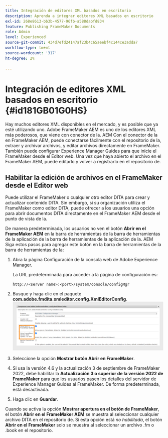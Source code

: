 ```yaml
---
title: Integración de editores XML basados en escritorio
description: Aprenda a integrar editores XML basados en escritorio
exl-id: 268e8613-bb3b-4577-96fb-a588dabfd834
feature: Publishing FrameMaker Documents
role: Admin
level: Experienced
source-git-commit: 434d7efd24147af23b4c65aeebf4c144ce3adda7
workflow-type: tm+mt
source-wordcount: '317'
ht-degree: 2%

---
```


# Integración de editores XML basados en escritorio {#id181GB01G0HS}

Hay muchos editores XML disponibles en el mercado, y es posible que ya esté utilizando uno. Adobe FrameMaker AEM es uno de los editores XML más poderosos, que viene con conector de la. AEM Con el conector de la en FrameMaker AEM, puede conectarse fácilmente con el repositorio de la, extraer y archivar archivos, y editar archivos directamente en FrameMaker. También puede configurar Experience Manager Guides para que inicie el FrameMaker desde el Editor web. Una vez que haya abierto el archivo en el FrameMaker AEM, puede editarlo y volver a registrarlo en el repositorio de.

## Habilitar la edición de archivos en el FrameMaker desde el Editor web

Puede utilizar el FrameMaker o cualquier otro editor DITA para crear y actualizar contenido DITA. Sin embargo, si su organización utiliza el FrameMaker como editor DITA, puede ofrecer a los usuarios una opción para abrir documentos DITA directamente en el FrameMaker AEM desde el punto de vista de la.

De manera predeterminada, los usuarios no ven el botón **Abrir en el FrameMaker AEM** en la barra de herramientas de la barra de herramientas de la aplicación de la barra de herramientas de la aplicación de la. AEM Siga estos pasos para agregar este botón en la barra de herramientas de la barra de herramientas de la:

1. Abra la página Configuración de la consola web de Adobe Experience Manager.

   La URL predeterminada para acceder a la página de configuración es:

   ```http
   http://<server name>:<port>/system/console/configMgr
   ```

1. Busque y haga clic en el paquete **com.adobe.fmdita.xmleditor.config.XmlEditorConfig**.
   ![](assets/open-in-fm-config.png)

1. Seleccione la opción **Mostrar botón Abrir en FrameMaker**.

1. Si usa la versión 4.6 y la actualización 3 de septiembre de FrameMaker 2022, debe habilitar la **Actualización 3 o superior de la versión 2022 de FrameMaker** para que los usuarios pasen los detalles del servidor de Experience Manager Guides al FrameMaker. De forma predeterminada, está desactivada.


1. Haga clic en **Guardar**.


Cuando se activa la opción **Mostrar apertura en el botón de FrameMaker**, el botón **Abrir en el FrameMaker AEM** se muestra al seleccionar cualquier archivo DITA en el repositorio de. Si esta opción está *no habilitada*, el botón **Abrir en el FrameMaker** solo se muestra al seleccionar un archivo .fm o .book en el repositorio.



